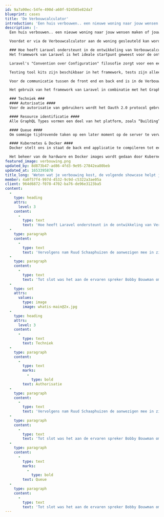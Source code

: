 ```yaml
---
id: 9a7a90ec-54fe-490d-a60f-924505e82da7
blueprint: cases
title: 'De Verbouwcalculator'
introduction: 'Een huis verbouwen.. een nieuwe woning naar jouw wensen maken of jouw huidige woning een opknapbeurt geven. Vaak een kostbaar project en waar moet je beginnen?'
description: |-
  Een huis verbouwen.. een nieuwe woning naar jouw wensen maken of jouw huidige woning een opknapbeurt geven. Vaak een kostbaar project en waar moet je beginnen? De Verbouwcalculator helpt inzicht te geven in de kosten die bij een verbouwing komen kijken. Dit helpt niet alleen om inzicht te geven of een verbouwing wel mogelijk is, maar ook kan er middels het gebruik van de Verbouwcalculator worden bepaald of je een woning überhaupt wel wilt kopen. Nadat de keuze voor het verbouwen gemaakt is, kan het rapport gebruikt worden om de juiste aannemer voor de klus te vinden.

  Voordat er via de Verbouwcalculator aan de woning gesleuteld kan worden, moet de woning eerst worden ingevoerd door een bouwtechnisch keurder. Het invoeren van de woning gebeurt tijdens een inspectie in de woning zelf. Hierdoor is een gebruiksvriendelijke en snelle interface en offline-first approach erg belangrijk.

  ### Hoe heeft Laravel ondersteunt in de ontwikkeling van Verbouwcalculator? ###
  Het framework van Laravel is het ideale startpunt geweest voor de ontwikkeling van de Verbouwcalculator. Het heeft een all-in package waardoor het niet alleen makkelijk is tijdens de implementatie, maar ook eenvoudig uit te breiden in de toekomst.

  Laravel's "Convention over Configuration" filosofie zorgt voor een eenduidige denkwijze onder haar gebruikers. De filosofie zorgt ervoor dat de custom code in de applicatie enkel bestaat uit de business logic van de klant. Hierdoor blijft de applicatie eenvoudig te begrijpen voor andere developers. Door het volgen van standaardoplossingen uit het framework blijft de applicatie te aller tijde snel en veilig.

  Testing tool kits zijn beschikbaar in het framework, tests zijn alleen nog nodig voor het controleren van de business logic van de klant.

  Voor de communicatie tussen de front end en back end is in de Verbouwcalculator gebruik gemaakt van GraphQL. De door Facebook ontwikkelde techniek maakt het mogelijk om, via een gestandaardiseerd protocol, efficiënter data uit te wisselen. Het GraphQL package voor Laravel zorgt voor een interactieve en geautomatiseerde documentatie van de queries, welke dienen als aanspreekpunt voor de API. Hierdoor is het ook mogelijk om offline-first te ontwikkelen.

  Het gebruik van het framework van Laravel in combinatie met het GraphQL package heeft er zowel in de front- als de backend voor gezorgd dat de custom code alleen bestaat uit de business logic van de klant. Door het gebruiken van eigen testen op de business logic kunnen wij waarborgen dat de applicatie eenvoudig, snel en schaalbaar blijft.

  ### Techniek ###
  #### Autorisatie ####
  Voor de autorisatie van gebruikers wordt het Oauth 2.0 protocol gebruikt, waarbij de gebruiker een toegangstoken ontvangt om de GraphQL API aan te spreken. Deze veelgebruikte standaard zorgt ervoor dat de API met kant-en-klare Oauth plugins wordt aangesproken.

  #### Resource identificatie ####
  Alle GraphQL Types vormen een deel van het platform, zoals “Building”, “Area”, “Element”, etc. Om deze terug te vinden in de database, hebben zij elk een eigen universally unique identifier (UUID) nodig. Om de front end in staat te stellen, om zonder internetverbinding, nieuwe resources aan te maken en aan elkaar te linken, maakt het systeem gebruik van deze UUID’s. Een algoritme genereert een code die als identifier door het systeem gebruikt wordt. De kans dat het algoritme een code genereert die al voorkomt in het systeem is niet gelijk aan nul, maar wel zo laag dat het verwaarloosbaar is.

  #### Queue ####
  Om sommige tijdrovende taken op een later moment op de server te verwerken kan een queue gebruikt worden. De queue wordt uitgelezen door een aantal “workers” die één voor één de opdrachten oppakken en verwerken. Denk hierbij aan opdrachten zoals het verzenden van mails, genereren van pdf-bestanden en onderhoudstaken. Daarnaast kunnen door het gebruik van een queue gefaalde opdrachten (na het verhelpen van het probleem) eenvoudig opnieuw gestart worden.

  #### Kubernetes & Docker ####
  Docker stelt ons in staat de back end applicatie te compileren tot een virtuele computer. Dit geeft de mogelijkheid de gewenste software mee te verpakken in de image. Op het moment dat er een release nodig is die extra software vereist kunnen we dit meenemen in de Docker image. Hierdoor is het niet langer nodig om tijdens het deployen de software op de server aan te passen.

  Het beheer van de hardware en Docker images wordt gedaan door Kubernetes. De software zorgt ervoor dat een verzameling van hardware tot een cluster gecombineerd wordt. Vervolgens kan er on demand meer vermogen aan het project worden geleverd. Dit kan bijvoorbeeld gebruikt worden, wanneer de queue oploopt en er tijdelijk meer workers nodig zijn.
featured_image: verbouwing.png
updated_by: 8d873b47-ad86-4fd3-9e95-27842ea80beb
updated_at: 1653395870
title_long: 'Weten wat je verbouwing kost, de volgende showcase helpt je daarbij!'
member: 4a0f57f4-997d-4532-9c9d-c5322a3ae05a
client: 964d6872-f078-4702-ba76-de96e3123ba5
content:
  -
    type: heading
    attrs:
      level: 3
    content:
      -
        type: text
        text: 'Hoe heeft Laravel ondersteunt in de ontwikkeling van Verbouwcalculator?'
  -
    type: paragraph
    content:
      -
        type: text
        text: 'Vervolgens nam Ruud Schaaphuizen de aanwezigen mee in zijn ervaringen met meertaligheid in applicaties. Welke valkuilen kom je daarbij tegen, welke technische oplossingen zijn er beschikbaar en welke oplossing gebruikt hij binnen Sqits. En als bonus heeft Ruud een tipje van de sluier opgelicht over een package die zij momenteel ontwikkelen voor vertalingen in een single page application (vue.js).'
  -
    type: paragraph
    content:
      -
        type: text
        text: 'Tot slot was het aan de ervaren spreker Bobby Bouwman om een introductie over Kubernetes te geven om vervolgens in te zoomen op het gebruik van Kubernetes in een Laravel project. Databases, logging, storage, queues en sessies kwamen allemaal voorbij. Net als de drie gouden regels die Bobbie binnen zijn projecten hanteert (zie zijn presentatie). Tot slot kwam ook Laravel Vapor nog even aan de orde.'
  -
    type: set
    attrs:
      values:
        type: image
        image: whatis-main@2x.jpg
  -
    type: heading
    attrs:
      level: 3
    content:
      -
        type: text
        text: Techniek
  -
    type: paragraph
    content:
      -
        type: text
        marks:
          -
            type: bold
        text: Authorisatie
  -
    type: paragraph
    content:
      -
        type: text
        text: 'Vervolgens nam Ruud Schaaphuizen de aanwezigen mee in zijn ervaringen met meertaligheid in applicaties. Welke valkuilen kom je daarbij tegen, welke technische oplossingen zijn er beschikbaar en welke oplossing gebruikt hij binnen Sqits. En als bonus heeft Ruud een tipje van de sluier opgelicht over een package die zij momenteel ontwikkelen voor vertalingen in een single page application (vue.js).'
  -
    type: paragraph
    content:
      -
        type: text
        text: 'Tot slot was het aan de ervaren spreker Bobby Bouwman om een introductie over Kubernetes te geven om vervolgens in te zoomen op het gebruik van Kubernetes in een Laravel project. Databases, logging, storage, queues en sessies kwamen allemaal voorbij. Net als de drie gouden regels die Bobbie binnen zijn projecten hanteert (zie zijn presentatie). Tot slot kwam ook Laravel Vapor nog even aan de orde.'
  -
    type: paragraph
    content:
      -
        type: text
        marks:
          -
            type: bold
        text: Queue
  -
    type: paragraph
    content:
      -
        type: text
        text: 'Tot slot was het aan de ervaren spreker Bobby Bouwman om een introductie over Kubernetes te geven om vervolgens in te zoomen op het gebruik van Kubernetes in een Laravel project. Databases, logging, storage, queues en sessies kwamen allemaal voorbij. Net als de drie gouden regels die Bobbie binnen zijn projecten hanteert (zie zijn presentatie). Tot slot kwam ook Laravel Vapor nog even aan de orde.'
---
```


